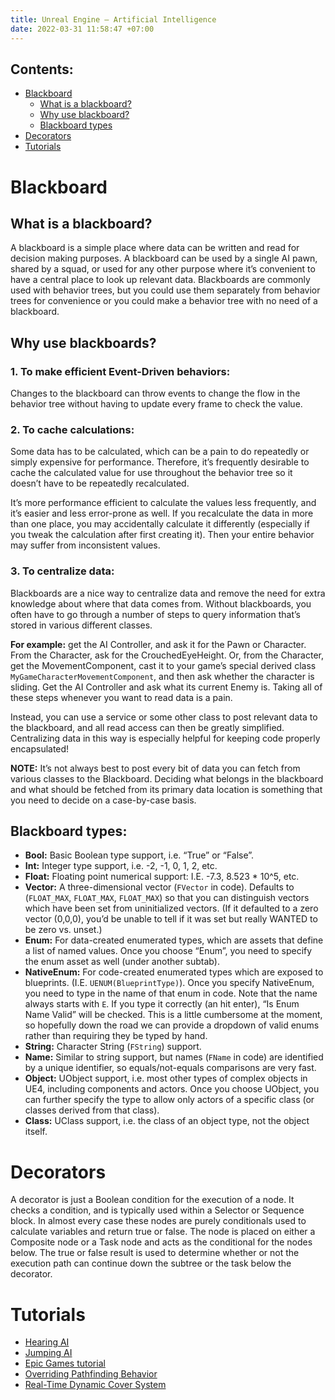 ```yaml
---
title: Unreal Engine — Artificial Intelligence
date: 2022-03-31 11:58:47 +07:00
---
```


## Contents:
* [Blackboard](#blackboard)
	* [What is a blackboard?](#why-is-a-blackboard)
	* [Why use blackboard?](#why-use-blackboards)
	* [Blackboard types](#blackboard-types)
* [Decorators](#decorators)
* [Tutorials](#tutorials)

# Blackboard
## What is a blackboard?
A blackboard is a simple place where data can be written and read for decision making purposes. A blackboard can be used by a single AI pawn, shared by a squad, or used for any other purpose where it’s convenient to have a central place to look up relevant data. Blackboards are commonly used with behavior trees, but you could use them separately from behavior trees for convenience or you could make a behavior tree with no need of a blackboard.

## Why use blackboards?
### 1. To make efficient Event-Driven behaviors:
Changes to the blackboard can throw events to change the flow in the behavior tree without having to update every frame to check the value.

### 2. To cache calculations:
Some data has to be calculated, which can be a pain to do repeatedly or simply expensive for performance. Therefore, it’s frequently desirable to cache the calculated value for use throughout the behavior tree so it doesn’t have to be repeatedly recalculated.

It’s more performance efficient to calculate the values less frequently, and it’s easier and less error-prone as well. If you recalculate the data in more than one place, you may accidentally calculate it differently (especially if you tweak the calculation after first creating it). Then your entire behavior may suffer from inconsistent values.

### 3. To centralize data:
Blackboards are a nice way to centralize data and remove the need for extra knowledge about where that data comes from. Without blackboards, you often have to go through a number of steps to query information that’s stored in various different classes.

**For example:** get the AI Controller, and ask it for the Pawn or Character. From the Character, ask for the CrouchedEyeHeight. Or, from the Character, get the MovementComponent, cast it to your game’s special derived class `MyGameCharacterMovementComponent`, and then ask whether the character is sliding. Get the AI Controller and ask what its current Enemy is. Taking all of these steps whenever you want to read data is a pain.

Instead, you can use a service or some other class to post relevant data to the blackboard, and all read access can then be greatly simplified. Centralizing data in this way is especially helpful for keeping code properly encapsulated!

**NOTE:** It’s not always best to post every bit of data you can fetch from various classes to the Blackboard. Deciding what belongs in the blackboard and what should be fetched from its primary data location is something that you need to decide on a case-by-case basis. 

## Blackboard types:
- **Bool:** Basic Boolean type support, i.e. “True” or “False”.
- **Int:** Integer type support, i.e. -2, -1, 0, 1, 2, etc.
- **Float:** Floating point numerical support: I.E. -7.3, 8.523 * 10^5, etc.
- **Vector:** A three-dimensional vector (`FVector` in code). Defaults to (`FLOAT_MAX`, `FLOAT_MAX`, `FLOAT_MAX`) so that you can distinguish vectors which have been set from uninitialized vectors. (If it defaulted to a zero vector (0,0,0), you’d be unable to tell if it was set but really WANTED to be zero vs. unset.)
- **Enum:** For data-created enumerated types, which are assets that define a list of named values. Once you choose “Enum”, you need to specify the enum asset as well (under another subtab).
- **NativeEnum:** For code-created enumerated types which are exposed to blueprints. (I.E. `UENUM(BlueprintType)`). Once you specify NativeEnum, you need to type in the name of that enum in code. Note that the name always starts with `E`. If you type it correctly (an hit enter), “Is Enum Name Valid” will be checked. This is a little cumbersome at the moment, so hopefully down the road we can provide a dropdown of valid enums rather than requiring they be typed by hand.
- **String:** Character String (`FString`) support.
- **Name:** Similar to string support, but names (`FName` in code) are identified by a unique identifier, so equals/not-equals comparisons are very fast.
- **Object:** UObject support, i.e. most other types of complex objects in UE4, including components and actors. Once you choose UObject, you can further specify the type to allow only actors of a specific class (or classes derived from that class).
- **Class:** UClass support, i.e. the class of an object type, not the object itself.

# Decorators
A decorator is just a Boolean condition for the execution of a node. It checks a condition, and is typically used within a Selector or Sequence block. In almost every case these nodes are purely conditionals used to calculate variables and return true or false. The node is placed on either a Composite node or a Task node and acts as the conditional for the nodes below. The true or false result is used to determine whether or not the execution path can continue down the subtree or the task below the decorator.

# Tutorials
- [Hearing AI](https://www.orfeasel.com/implement-ai-hearing-using-c/)
- [Jumping AI](https://www.orfeasel.com/implement-ai-hearing-using-c/)
- [Epic Games tutorial](https://www.youtube.com/watch?v=iY1jnFvHgbE&ab_channel=UnrealEngine)
- [Overriding Pathfinding Behavior](https://unrealingens.wordpress.com/2018/05/02/overriding-default-ue4-pathfinding-behavior-through-recastnavmesh/)
- [Real-Time Dynamic Cover System](https://www.freecodecamp.org/news/real-time-dynamic-cover-system-in-unreal-engine-4-eddb554eaefb/)
